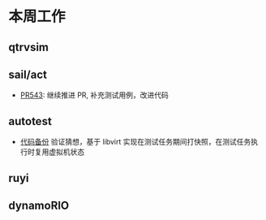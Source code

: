 # 本周工作

## qtrvsim

## sail/act

- [PR543](https://github.com/rems-project/sail/pull/543): 继续推进 PR, 补充测试用例，改进代码

## autotest

- [代码备份](https://github.com/trdthg/plct/blob/main/outcome/202405_week4/bak.py) 验证猜想，基于 libvirt 实现在测试任务期间打快照，在测试任务执行时复用虚拟机状态

## ruyi

## dynamoRIO
